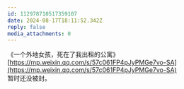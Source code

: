 ```yaml
---
id: 112978710517359107
date: 2024-08-17T18:11:52.342Z
reply: false
media_attachments: 0
---
```


《一个外地女孩，死在了我出租的公寓》 [https://mp.weixin.qq.com/s/57c061FP4pJyPMGe7vo-SA](https://mp.weixin.qq.com/s/57c061FP4pJyPMGe7vo-SA)   
暂时还没被封。

